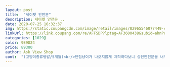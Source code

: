 ```yaml
---
layout: post 
title:  "세이펫 안전문" 
description: 세이펫 안전문 ..
date: 2020-07-25 16:32:37 
img: https://static.coupangcdn.com/image/retail/images/82965546077449-cf0e931c-968b-4d1c-9ef2-37145ce914fa.jpg 
linkUrl: https://link.coupang.com/re/AFFSDP?lptag=AF3600438&subid=ahnPublicAsk&pageKey=284772376&itemId=903741795&vendorItemId=5264470155&traceid=V0-113-5bbb854f831ccaa5 
categories: [1029] 
color: 9E9D24 
price: 89300 
author: Ask View Shop 
cont:  "(고양이종류뱅갈/5개월)<br/>단점냥이가 나오지않게 제작하다보니 상단안전문을 너무 딱맞게 제작해서 공간이 없다보니(공간있음 나올수도있으니... <br/>)<br/>장점저렴한 비용,딱맞게 제작해서 냥이가 나올수가 없어요<br/>재료다이소 네트망,케이블타이,커튼봉 (재료비 총7천원)<br/>30분 안 걸리고 설치완료 했어요.<br/><br/>♡상단 안전문 딱 맞는 사이즈가 없어 직접 만들었습니다♡<br/>그때마다 커튼봉(양쪽이) 고양이의 무게때문에 살짝 아주살짝 내려와요<br/>그래도 만족합니다<br/>그리고 사진에도 보이는데 네트망까지 올라와서 매달리고 그래요<br/>기다렸다 남푠퇴근후 같이 설치했어요<br/>기존에 설치했던 세이펫 안전문 잠금장치를 열고 닫기가 좀 불편하네요 ㅜㅜ그래서 저희집은 맨밑에 있는 잠금장치를 써요( 네트망도 사이즈가 정해져있다보니 ... <br/>참 고르기가 힘들더라구요)<br/>단점  문잠그는 걸쇠부분이 버튼형식이 아니라<br/>도움이 되셨다면 좋아요 한번 눌러주세용♡<br/>미니 커튼봉 구입할때도 (다이소)봉이 얇은봉 ,굵은봉 2가지 있어서 굵은봉으로 구입했는데도 고양이의 무게에는 조금 버거워 하네요<br/>빠른배송 만족!<br/>사용설명서가 첨부 되어있어 설치도 쉽습니다.<br/><br/>사이즈도 좋고 튼튼하니 만족스럽습니다.<br/><br/>상단문 직접만들었는데... <br/><br/>세이펫 안전문 한달써본후기넘어옵니다... <br/>그것도 가뿐히... <br/><br/>손가락으로 넣었다 빼야 하는 방식이여서 불편해요.<br/><br/>손님오면 넣어두기도 좋고<br/>여자혼자 설치하기엔  무거워요<br/>잘구입한거 같아요 애완견 애완묘 있는집은 꼭사세요<br/>처음 설치해보는거라 약간 헤맸지만<br/>포장상태나 물건이 너무 튼튼하고 좋아요 특히 잠금장치가 플라스틱원터치는 약한데 이건 너무 튼튼하고 쉽게 고장도 안날듯 하고요 아랫부분에 추가잠금장치가 안밖으로 있어 감동이에요 가격도 더 저렴하고 로켓배송이라 품절되는 이유가 있었어요 좀더 기다렸다 살걸 타제품 샀다가 너무 허접해서 반품하고 사서 비교가 더욱 되는데 처음부터 세이펫으로 샀어도 만족했을것 같아요<br/>" 
---
```

